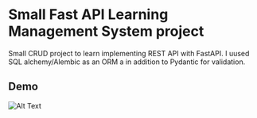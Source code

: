 
# Small Fast API Learning Management System project 

Small CRUD project to learn implementing REST API with FastAPI. I uused SQL alchemy/Alembic as an ORM a in addition to Pydantic for validation. 


## Demo

![Alt Text](https://media.giphy.com/media/JbthTJE8cywqfp3yrx/giphy.gif)
<!-- ![Alt Text](https://media.giphy.com/media/vFKqnCdLPNOKc/giphy.gif) -->
